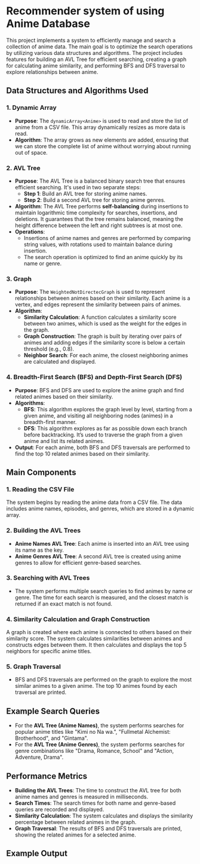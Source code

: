 # Recommender system of using Anime Database

This project implements a system to efficiently manage and search a collection of anime data. The main goal is to optimize the search operations by utilizing various data structures and algorithms. The project includes features for building an AVL Tree for efficient searching, creating a graph for calculating anime similarity, and performing BFS and DFS traversal to explore relationships between anime.

## Data Structures and Algorithms Used

### 1. **Dynamic Array**
   - **Purpose**: The `dynamicArray<Anime>` is used to read and store the list of anime from a CSV file. This array dynamically resizes as more data is read.
   - **Algorithm**: The array grows as new elements are added, ensuring that we can store the complete list of anime without worrying about running out of space.

### 2. **AVL Tree**
   - **Purpose**: The AVL Tree is a balanced binary search tree that ensures efficient searching. It's used in two separate steps:
     - **Step 1**: Build an AVL tree for storing anime names.
     - **Step 2**: Build a second AVL tree for storing anime genres.
   - **Algorithm**: The AVL Tree performs **self-balancing** during insertions to maintain logarithmic time complexity for searches, insertions, and deletions. It guarantees that the tree remains balanced, meaning the height difference between the left and right subtrees is at most one.
   - **Operations**: 
     - Insertions of anime names and genres are performed by comparing string values, with rotations used to maintain balance during insertion.
     - The search operation is optimized to find an anime quickly by its name or genre.

### 3. **Graph**
   - **Purpose**: The `WeightedNotDirectecGraph` is used to represent relationships between animes based on their similarity. Each anime is a vertex, and edges represent the similarity between pairs of animes.
   - **Algorithm**: 
     - **Similarity Calculation**: A function calculates a similarity score between two animes, which is used as the weight for the edges in the graph.
     - **Graph Construction**: The graph is built by iterating over pairs of animes and adding edges if the similarity score is below a certain threshold (e.g., 0.8).
     - **Neighbor Search**: For each anime, the closest neighboring animes are calculated and displayed.

### 4. **Breadth-First Search (BFS) and Depth-First Search (DFS)**
   - **Purpose**: BFS and DFS are used to explore the anime graph and find related animes based on their similarity.
   - **Algorithms**:
     - **BFS**: This algorithm explores the graph level by level, starting from a given anime, and visiting all neighboring nodes (animes) in a breadth-first manner.
     - **DFS**: This algorithm explores as far as possible down each branch before backtracking. It’s used to traverse the graph from a given anime and list its related animes.
   - **Output**: For each anime, both BFS and DFS traversals are performed to find the top 10 related animes based on their similarity.

## Main Components

### 1. **Reading the CSV File**
   The system begins by reading the anime data from a CSV file. The data includes anime names, episodes, and genres, which are stored in a dynamic array.

### 2. **Building the AVL Trees**
   - **Anime Names AVL Tree**: Each anime is inserted into an AVL tree using its name as the key.
   - **Anime Genres AVL Tree**: A second AVL tree is created using anime genres to allow for efficient genre-based searches.

### 3. **Searching with AVL Trees**
   - The system performs multiple search queries to find animes by name or genre. The time for each search is measured, and the closest match is returned if an exact match is not found.

### 4. **Similarity Calculation and Graph Construction**
   A graph is created where each anime is connected to others based on their similarity score. The system calculates similarities between animes and constructs edges between them. It then calculates and displays the top 5 neighbors for specific anime titles.

### 5. **Graph Traversal**
   - BFS and DFS traversals are performed on the graph to explore the most similar animes to a given anime. The top 10 animes found by each traversal are printed.

## Example Search Queries
- For the **AVL Tree (Anime Names)**, the system performs searches for popular anime titles like "Kimi no Na wa.", "Fullmetal Alchemist: Brotherhood", and "Gintama".
- For the **AVL Tree (Anime Genres)**, the system performs searches for genre combinations like "Drama, Romance, School" and "Action, Adventure, Drama".

## Performance Metrics
- **Building the AVL Trees**: The time to construct the AVL tree for both anime names and genres is measured in milliseconds.
- **Search Times**: The search times for both name and genre-based queries are recorded and displayed.
- **Similarity Calculation**: The system calculates and displays the similarity percentage between related animes in the graph.
- **Graph Traversal**: The results of BFS and DFS traversals are printed, showing the related animes for a selected anime.

## Example Output
